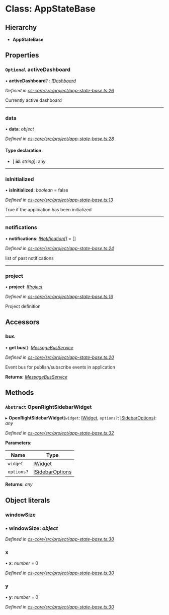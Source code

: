 # Class: AppStateBase

## Hierarchy

* **AppStateBase**

## Properties

### `Optional` activeDashboard

• **activeDashboard**? : *[IDashboard](../interfaces/_cs_core_src_dashboard_dashboard_.idashboard.md)*

*Defined in [cs-core/src/project/app-state-base.ts:26](https://github.com/RichardHovenkamp/csnext/blob/c891e154/packages/cs-core/src/project/app-state-base.ts#L26)*

Currently active dashboard

___

###  data

• **data**: *object*

*Defined in [cs-core/src/project/app-state-base.ts:28](https://github.com/RichardHovenkamp/csnext/blob/c891e154/packages/cs-core/src/project/app-state-base.ts#L28)*

#### Type declaration:

* \[ **id**: *string*\]: any

___

###  isInitialized

• **isInitialized**: *boolean* = false

*Defined in [cs-core/src/project/app-state-base.ts:13](https://github.com/RichardHovenkamp/csnext/blob/c891e154/packages/cs-core/src/project/app-state-base.ts#L13)*

True if the application has been initialized

___

###  notifications

• **notifications**: *[INotification](../interfaces/_cs_core_src_interactions_notification_.inotification.md)[]* =  []

*Defined in [cs-core/src/project/app-state-base.ts:24](https://github.com/RichardHovenkamp/csnext/blob/c891e154/packages/cs-core/src/project/app-state-base.ts#L24)*

list of past notifications

___

###  project

• **project**: *[IProject](../interfaces/_cs_core_src_project_project_.iproject.md)*

*Defined in [cs-core/src/project/app-state-base.ts:16](https://github.com/RichardHovenkamp/csnext/blob/c891e154/packages/cs-core/src/project/app-state-base.ts#L16)*

Project definition

## Accessors

###  bus

• **get bus**(): *[MessageBusService](_cs_core_src_utils_message_bus_message_bus_service_.messagebusservice.md)*

*Defined in [cs-core/src/project/app-state-base.ts:20](https://github.com/RichardHovenkamp/csnext/blob/c891e154/packages/cs-core/src/project/app-state-base.ts#L20)*

Event bus for publish/subscribe events in application

**Returns:** *[MessageBusService](_cs_core_src_utils_message_bus_message_bus_service_.messagebusservice.md)*

## Methods

### `Abstract` OpenRightSidebarWidget

▸ **OpenRightSidebarWidget**(`widget`: [IWidget](../interfaces/_cs_core_src_widget_widget_.iwidget.md), `options?`: [ISidebarOptions](../interfaces/_cs_core_src_project_sidebar_options_.isidebaroptions.md)): *any*

*Defined in [cs-core/src/project/app-state-base.ts:32](https://github.com/RichardHovenkamp/csnext/blob/c891e154/packages/cs-core/src/project/app-state-base.ts#L32)*

**Parameters:**

Name | Type |
------ | ------ |
`widget` | [IWidget](../interfaces/_cs_core_src_widget_widget_.iwidget.md) |
`options?` | [ISidebarOptions](../interfaces/_cs_core_src_project_sidebar_options_.isidebaroptions.md) |

**Returns:** *any*

## Object literals

###  windowSize

### ▪ **windowSize**: *object*

*Defined in [cs-core/src/project/app-state-base.ts:30](https://github.com/RichardHovenkamp/csnext/blob/c891e154/packages/cs-core/src/project/app-state-base.ts#L30)*

###  x

• **x**: *number* = 0

*Defined in [cs-core/src/project/app-state-base.ts:30](https://github.com/RichardHovenkamp/csnext/blob/c891e154/packages/cs-core/src/project/app-state-base.ts#L30)*

###  y

• **y**: *number* = 0

*Defined in [cs-core/src/project/app-state-base.ts:30](https://github.com/RichardHovenkamp/csnext/blob/c891e154/packages/cs-core/src/project/app-state-base.ts#L30)*
